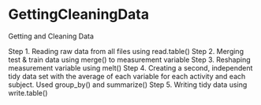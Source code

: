 # GettingCleaningData
Getting and Cleaning Data

Step 1. Reading raw data from all files using read.table()
Step 2. Merging test & train data using merge() to measurement variable
Step 3. Reshaping measurement variable using melt()
Step 4. Creating a second, independent tidy data set with the average of each variable
		for each activity and each subject. Used group_by() and summarize()
Step 5. Writing tidy data using write.table()
